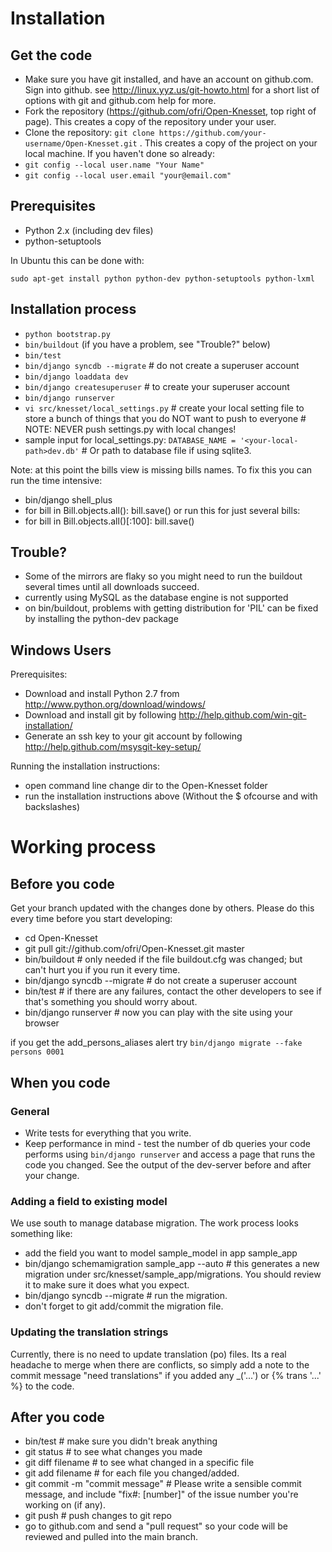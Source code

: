 # Installation #

## Get the code ##
- Make sure you have git installed, and have an account on github.com. Sign into github. see http://linux.yyz.us/git-howto.html for a short list of options with git and github.com help for more.
- Fork the repository (https://github.com/ofri/Open-Knesset, top right of page). This creates a copy of the repository under your user.
- Clone the repository: `git clone https://github.com/your-username/Open-Knesset.git` . This creates a copy of the project on your local machine.
If you haven't done so already:
- `git config --local user.name "Your Name"`
- `git config --local user.email "your@email.com"`

## Prerequisites ##
- Python 2.x (including dev files)
- python-setuptools

In Ubuntu this can be done with:

    sudo apt-get install python python-dev python-setuptools python-lxml

## Installation process ##
- `python bootstrap.py`
- `bin/buildout` (if you have a problem, see "Trouble?" below)
- `bin/test`
- `bin/django syncdb --migrate`     # do not create a superuser account
- `bin/django loaddata dev`
- `bin/django createsuperuser` # to create your superuser account
- `bin/django runserver`
- `vi src/knesset/local_settings.py` # create your local setting file to store a bunch of things that you do NOT want to push to everyone # NOTE: NEVER push settings.py with local changes!
- sample input for local_settings.py: `DATABASE_NAME = '<your-local-path>dev.db'`  # Or path to database file if using sqlite3.

Note: at this point the bills view is missing bills names. To fix this you can run the time intensive:
- bin/django shell_plus
- for bill in Bill.objects.all(): bill.save()
or run this for just several bills:
- for bill in Bill.objects.all()[:100]: bill.save()

## Trouble? ##
- Some of the mirrors are flaky so you might need to run the buildout several times until all downloads succeed.
- currently using MySQL as the database engine is not supported
- on bin/buildout, problems with getting distribution for 'PIL' can be fixed
  by installing the python-dev package

## Windows Users ##
Prerequisites:
- Download and install Python 2.7 from http://www.python.org/download/windows/
- Download and install git by following http://help.github.com/win-git-installation/
- Generate an ssh key to your git account by following http://help.github.com/msysgit-key-setup/

Running the installation instructions:
- open command line change dir to the Open-Knesset folder
- run the installation instructions above (Without the $ ofcourse and with backslashes)

# Working process #

## Before you code ##
Get your branch updated with the changes done by others. Please do this every time before you start developing:

- cd Open-Knesset
- git pull git://github.com/ofri/Open-Knesset.git master
- bin/buildout                     # only needed if the file buildout.cfg was changed; but can't hurt you if you run it every time.
- bin/django syncdb --migrate      # do not create a superuser account
- bin/test                         # if there are any failures, contact the other developers to see if that's something you should worry about.
- bin/django runserver             # now you can play with the site using your browser

if you get the add_persons_aliases alert try `bin/django migrate --fake persons 0001`

## When you code ##
### General ###
- Write tests for everything that you write.
- Keep performance in mind - test the number of db queries your code performs using `bin/django runserver` and access a page that runs the code you changed. See the output of the dev-server before and after your change.

### Adding a field to existing model ###
We use south to manage database migration. The work process looks something like:
- add the field you want to model sample_model in app sample_app
- bin/django schemamigration sample_app --auto # this generates a new migration under src/knesset/sample_app/migrations. You should review it to make sure it does what you expect.
- bin/django syncdb --migrate # run the migration.
- don't forget to git add/commit the migration file.

### Updating the translation strings ###
Currently, there is no need to update translation (po) files. Its a real headache to merge when there are conflicts, so simply add a note to the commit message "need translations" if you added any _('...') or {% trans '...' %} to the code.

## After you code ##
- bin/test # make sure you didn't break anything
- git status # to see what changes you made
- git diff filename # to see what changed in a specific file
- git add filename # for each file you changed/added.
- git commit -m "commit message" # Please write a sensible commit message, and include "fix#: [number]" of the issue number you're working on (if any).
- git push # push changes to git repo
- go to github.com and send a "pull request" so your code will be reviewed and pulled into the main branch.
